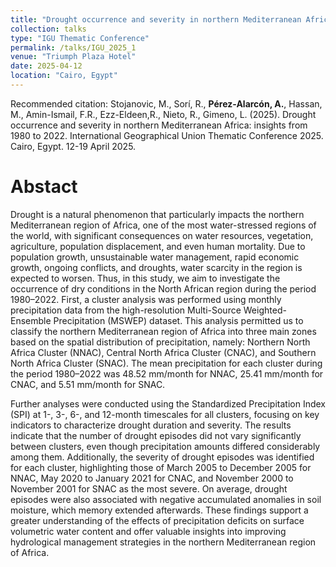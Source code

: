 ```yaml
---
title: "Drought occurrence and severity in northern Mediterranean Africa: insights from 1980 to 2022"
collection: talks
type: "IGU Thematic Conference"
permalink: /talks/IGU_2025_1
venue: "Triumph Plaza Hotel"
date: 2025-04-12
location: "Cairo, Egypt"
---
```


Recommended citation: Stojanovic, M., Sorí, R., <b>Pérez-Alarcón, A.</b>, Hassan, M., Amin-Ismail, F.R., Ezz-Eldeen,R., Nieto, R., Gimeno, L. (2025). Drought occurrence and severity in northern Mediterranean Africa: insights from 1980 to 2022. International Geographical Union Thematic Conference 2025. Cairo, Egypt. 12-19 April 2025.


# Abstact

Drought is a natural phenomenon that particularly impacts the northern Mediterranean region of Africa, one of the most water-stressed regions of the world, with significant consequences on water resources, vegetation, agriculture, population displacement, and even human mortality. Due to population growth, unsustainable water management, rapid economic growth, ongoing conflicts, and droughts, water scarcity in the region is expected to worsen. Thus, in this study, we aim to investigate the occurrence of dry conditions in the North African region during the period 1980–2022. First, a cluster analysis was performed using monthly precipitation data from the high-resolution Multi-Source Weighted-Ensemble Precipitation (MSWEP) dataset. This analysis permitted us to classify the northern Mediterranean region of Africa into three main zones based on the spatial distribution of precipitation, namely: Northern North Africa Cluster (NNAC), Central North Africa Cluster (CNAC), and Southern North Africa Cluster (SNAC). The mean precipitation for each cluster during the period 1980–2022 was 48.52 mm/month for NNAC, 25.41 mm/month for CNAC, and 5.51 mm/month for SNAC.

Further analyses were conducted using the Standardized Precipitation Index (SPI) at 1-, 3-, 6-, and 12-month timescales for all clusters, focusing on key indicators to characterize drought duration and severity. The results indicate that the number of drought episodes did not vary significantly between clusters, even though precipitation amounts differed considerably among them. Additionally, the severity of drought episodes was identified for each cluster, highlighting those of March 2005 to December 2005 for NNAC, May 2020 to January 2021 for CNAC, and November 2000 to November 2001 for SNAC as the most severe. On average, drought episodes were also associated with negative accumulated anomalies in soil moisture, which memory extended afterwards. These findings support a greater understanding of the effects of precipitation deficits on surface volumetric water content and offer valuable insights into improving hydrological management strategies in the northern Mediterranean region of Africa.